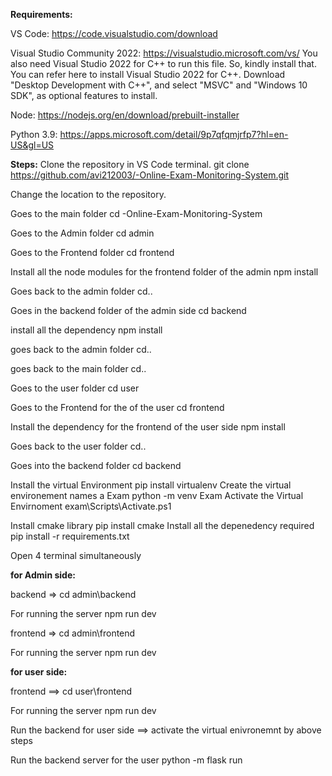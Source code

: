 **Requirements:**

VS Code: https://code.visualstudio.com/download

Visual Studio Community 2022: https://visualstudio.microsoft.com/vs/ You also need Visual Studio 2022 for C++ to run this file. So, kindly install that. You can refer here to install Visual Studio 2022 for C++. Download "Desktop Development with C++", and select "MSVC" and "Windows 10 SDK", as optional features to install.

Node: https://nodejs.org/en/download/prebuilt-installer

Python 3.9: https://apps.microsoft.com/detail/9p7qfqmjrfp7?hl=en-US&gl=US

**Steps:**
Clone the repository in VS Code terminal. git clone https://github.com/avi212003/-Online-Exam-Monitoring-System.git

Change the location to the repository.

Goes to the main folder cd -Online-Exam-Monitoring-System

Goes to the Admin folder cd admin  

Goes to the Frontend folder cd frontend  

Install all the node modules for the frontend folder of the admin npm install 

Goes back to the admin folder cd.. 

Goes in the backend folder of the admin side cd backend

install all the dependency npm install

goes back to the admin folder cd..

goes back to the main folder cd..

Goes to the user folder cd user

Goes to the Frontend for the of the user cd frontend

Install the dependency for the frontend of the user side npm install

Goes back to the user folder cd.. 

Goes into the backend folder cd backend

Install the virtual Environment  pip install virtualenv Create the virtual environement names a Exam python -m venv Exam  Activate the Virtual Envirnoment  exam\Scripts\Activate.ps1

Install cmake library pip install cmake Install all the depenedency required pip install -r requirements.txt

Open 4 terminal simultaneously

**for Admin side:**

backend =>  cd admin\backend

For running the server npm run dev 

frontend => cd admin\frontend

For running the server npm run dev 

**for user side:**

frontend ==> cd user\frontend

For running the server npm run dev 

Run the backend for user side ==> activate the virtual enivronemnt by above steps

Run the backend server for the user  python -m flask run
